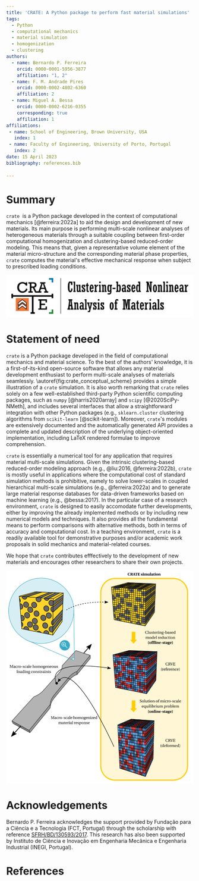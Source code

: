 ```yaml
---
title: 'CRATE: A Python package to perform fast material simulations'
tags:
  - Python
  - computational mechanics
  - material simulation
  - homogenization
  - clustering
authors:
  - name: Bernardo P. Ferreira
    orcid: 0000-0001-5956-3877
    affiliation: "1, 2"
  - name: F. M. Andrade Pires
    orcid: 0000-0002-4802-6360
    affiliation: 2
  - name: Miguel A. Bessa
    orcid: 0000-0002-6216-0355
    corresponding: true
    affiliation: 1
affiliations:
 - name: School of Engineering, Brown University, USA
   index: 1
 - name: Faculty of Engineering, University of Porto, Portugal
   index: 2
date: 15 April 2023
bibliography: references.bib

---
```


# Summary

`crate`  is a Python package developed in the context of computational mechanics [@ferreira:2022a] to aid the design and development of new materials. Its main purpose is performing multi-scale nonlinear analyses of heterogeneous materials through a suitable coupling between first-order computational homogenization and clustering-based reduced-order modeling. This means that, given a representative volume element of the material micro-structure and the corresponding material phase properties, `crate` computes the material's effective mechanical response when subject to prescribed loading conditions.

![Logo of `crate`. \label{fig:crate_logo_horizontal_long}](crate_logo_horizontal_long.png)

# Statement of need

`crate` is a Python package developed in the field of computational mechanics and material science. To the best of the authors' knowledge, it is a first-of-its-kind open-source software that allows any material development enthusiast to perform multi-scale analyses of materials seamlessly. \autoref{fig:crate_conceptual_scheme} provides a simple illustration of a `crate` simulation. It is also worth remarking that `crate` relies solely on a few well-established third-party Python scientific computing packages, such as `numpy` [@harris2020array] and `scipy` [@2020SciPy-NMeth], and includes several interfaces that allow a straightforward integration with other Python packages (e.g., `sklearn.cluster` clustering algorithms from `scikit-learn` [@scikit-learn]). Moreover, `crate`'s modules are extensively documented and the automatically generated API provides a complete and updated description of the underlying object-oriented implementation, including LaTeX rendered formulae to improve comprehension.

`crate` is essentially a numerical tool for any application that requires material multi-scale simulations. Given the intrinsic clustering-based reduced-order modeling approach (e.g., @liu:2016, @ferreira:2022b), `crate` is mostly useful in applications where the computational cost of standard simulation methods is prohibitive, namely to solve lower-scales in coupled hierarchical multi-scale simulations (e.g., @ferreira:2022a) and to generate large material response databases for data-driven frameworks based on machine learning (e.g.,  @bessa:2017). In the particular case of a research environment,  `crate` is designed to easily accomodate further developments, either by improving the already implemented methods or by including new numerical models and techniques. It also provides all the fundamental means to perform comparisons with alternative methods, both in terms of accuracy and computational cost. In a teaching environment, `crate` is a readily available tool for demonstrative purposes and/or academic work proposals in solid mechanics and material-related courses.

We hope that `crate` contributes efffectively to the development of new materials and encourages other researchers to share their own projects.

![Schematic illustration of `crate` simulation.\label{fig:crate_conceptual_scheme}](crate_conceptual_scheme.png)


# Acknowledgements

Bernardo P. Ferreira acknowledges the support provided by Fundação para a Ciência e a Tecnologia (FCT, Portugal) through the scholarship with reference [SFRH/BD/130593/2017](https://www.sciencedirect.com/science/article/pii/S0045782522000895?via%3Dihub#GS1). This research has also been supported by Instituto de Ciência e Inovação em Engenharia Mecânica e Engenharia Industrial (INEGI, Portugal).

# References
